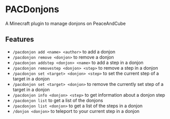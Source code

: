 # PACDonjons
A Minecraft plugin to manage donjons on PeaceAndCube

## Features
- ``/pacdonjon add <name> <author>`` to add a donjon
- ``/pacdonjon remove <donjon>`` to remove a donjon
- ``/pacdonjon addstep <donjon> <name>`` to add a step in a donjon
- ``/pacdonjon removestep <donjon> <step>`` to remove a step in a donjon
- ``/pacdonjon set <target> <donjon> <step>`` to set the current step of a target in a donjon
- ``/pacdonjon set <target> <donjon>`` to remove the currently set step of a target in a donjon
- ``/pacdonjon info <donjon> <step>`` to get information about a donjon step
- ``/pacdonjon list`` to get a list of the donjons
- ``/pacdonjon list <donjon>`` to get a list of the steps in a donjon
- ``/donjon <donjon>`` to teleport to your current step in a donjon
